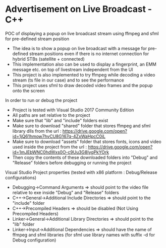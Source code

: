 # Advertisement on Live Broadcast - C++

POC of displaying a popup on live broadcast stream using ffmpeg and sfml for pre-defined stream position
- The idea is to show a popup on live broadcast with a message for pre-defined stream positions even if there is no internet connection for hybrid STBs (satellite + connected)
- This implementation also can be used to display a fingerprint, an EMM message etc. on top of livestream independent from the UI
- This project is also implemented to try ffmpeg while decoding a video stream (ts file in our case) and to see the performance
- This project uses sfml to draw decoded video frames and the popup onto the screen

In order to run or debug the project
- Project is tested with Visual Studio 2017 Community Edition
- All paths are set relative to the project
- Make sure that "lib" and "include" folders exist
- Make sure to download "shared" folder that stores ffmpeg and sfml library dlls from the url : https://drive.google.com/open?id=1jQ61hmow7hvCU8G167q-4ZxWaHpcC0iL
- Make sure to download "assets" folder that stores fonts, icons and video used inside the project from the url : https://drive.google.com/open?id=1mJEbWNC0hdWxs0O-c9Uu3G8IyqPkYOrk
- Then copy the contents of these downloaded folders into "Debug" and "Release" folders before debugging or running the project

Visual Studio Project properties (tested with x86 platform : Debug/Release configurations)
- Debugging->Command Arguments						=> should point to the video file relative to exe inside "Debug" and "Release" folders
- C++->General->Additional Include Directories		=> should point to the "include" folder
- C++->Precompiled Headers							=> should be disabled (Not Using Precompiled Headers)
- Linker->General->Additional Library Directories	=> should point to the "lib" folder
- Linker->Input->Additional Dependencies			=> should have the name of ffmpeg and sfml libraries (for sfml use library names with suffix -d for Debug configuration)
